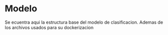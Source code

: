 # Modelo
Se ecuentra aqui la estructura base del modelo de clasificacion. Ademas de los archivos usados para su dockerizacion
